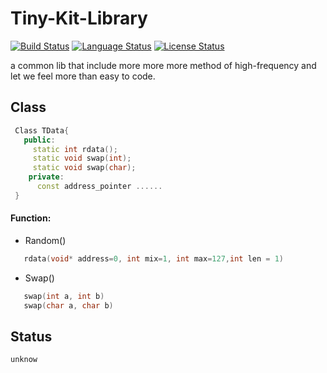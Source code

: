 # Tiny-Kit-Library
[![Build Status](https://travis-ci.org/Sunrisepeak/Tiny-Kit-Library.svg?branch=master)](https://travis-ci.org/Sunrisepeak/Tiny-Kit-Library)
[![Language Status](https://img.shields.io/badge/Language-C%2B%2B-red.svg)](https://isocpp.org/)
[![License Status](https://img.shields.io/badge/License-Apache%202.0-yellowgreen.svg)](https://github.com/Sunrisepeak/Tiny-Kit-Library/blob/master/LICENSE)

a common lib that include more more more method of high-frequency and let we feel more than easy to code.

## Class
```c++
 Class TData{
   public:
     static int rdata();
     static void swap(int);
     static void swap(char);
    private:
      const address_pointer ......
 }
```
#### Function:
+ Random()
 ```C++
    rdata(void* address=0, int mix=1, int max=127,int len = 1)
```
+ Swap()
 ```C++
    swap(int a, int b)
    swap(char a, char b)
 ```

## Status
    unknow
